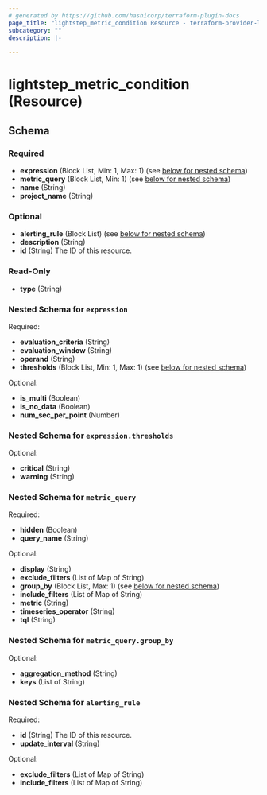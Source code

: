 ```yaml
---
# generated by https://github.com/hashicorp/terraform-plugin-docs
page_title: "lightstep_metric_condition Resource - terraform-provider-lightstep"
subcategory: ""
description: |-
  
---
```


# lightstep_metric_condition (Resource)





<!-- schema generated by tfplugindocs -->
## Schema

### Required

- **expression** (Block List, Min: 1, Max: 1) (see [below for nested schema](#nestedblock--expression))
- **metric_query** (Block List, Min: 1) (see [below for nested schema](#nestedblock--metric_query))
- **name** (String)
- **project_name** (String)

### Optional

- **alerting_rule** (Block List) (see [below for nested schema](#nestedblock--alerting_rule))
- **description** (String)
- **id** (String) The ID of this resource.

### Read-Only

- **type** (String)

<a id="nestedblock--expression"></a>
### Nested Schema for `expression`

Required:

- **evaluation_criteria** (String)
- **evaluation_window** (String)
- **operand** (String)
- **thresholds** (Block List, Min: 1, Max: 1) (see [below for nested schema](#nestedblock--expression--thresholds))

Optional:

- **is_multi** (Boolean)
- **is_no_data** (Boolean)
- **num_sec_per_point** (Number)

<a id="nestedblock--expression--thresholds"></a>
### Nested Schema for `expression.thresholds`

Optional:

- **critical** (String)
- **warning** (String)



<a id="nestedblock--metric_query"></a>
### Nested Schema for `metric_query`

Required:

- **hidden** (Boolean)
- **query_name** (String)

Optional:

- **display** (String)
- **exclude_filters** (List of Map of String)
- **group_by** (Block List, Max: 1) (see [below for nested schema](#nestedblock--metric_query--group_by))
- **include_filters** (List of Map of String)
- **metric** (String)
- **timeseries_operator** (String)
- **tql** (String)

<a id="nestedblock--metric_query--group_by"></a>
### Nested Schema for `metric_query.group_by`

Optional:

- **aggregation_method** (String)
- **keys** (List of String)



<a id="nestedblock--alerting_rule"></a>
### Nested Schema for `alerting_rule`

Required:

- **id** (String) The ID of this resource.
- **update_interval** (String)

Optional:

- **exclude_filters** (List of Map of String)
- **include_filters** (List of Map of String)


